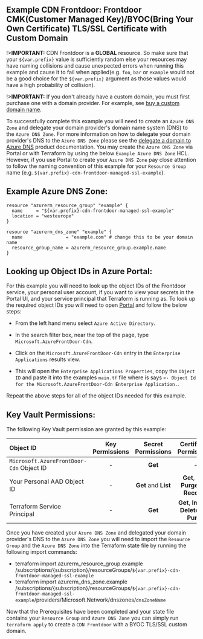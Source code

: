 ## Example CDN Frontdoor: Frontdoor CMK(Customer Managed Key)/BYOC(Bring Your Own Certificate) TLS/SSL Certificate with Custom Domain

!>**IMPORTANT:** CDN Frontdoor is a **GLOBAL** resource. So make sure that your `${var.prefix}` value is sufficiently random else your resources may have naming collisions and cause unexpected errors when running this example and cause it to fail when applied(e.g. `foo`, `bar` or `example` would not be a good choice for the `${var.prefix}` argument as those values would have a high probability of collision).

!>**IMPORTANT:** If you don't already have a custom domain, you must first purchase one with a domain provider. For example, see [buy a custom domain name](https://docs.microsoft.com/azure/app-service/manage-custom-dns-buy-domain).

To successfully complete this example you will need to create an `Azure DNS Zone` and delegate your domain provider's domain name system (DNS) to the `Azure DNS Zone`. For more information on how to delegate your domain provider's DNS to the `Azure DNS Zone` please see the [delegate a domain to Azure DNS](https://docs.microsoft.com/azure/dns/dns-delegate-domain-azure-dns) product documentation. You may create the `Azure DNS Zone` via Portal or with Terraform by using the below `Example Azure DNS Zone` HCL. However, if you use Portal to create your `Azure DNS Zone` pay close attention to follow the naming convention of this example for your `Resource Group` name (e.g. `${var.prefix}-cdn-frontdoor-managed-ssl-example`).

## Example Azure DNS Zone:

```hcl
resource "azurerm_resource_group" "example" {
  name     = "${var.prefix}-cdn-frontdoor-managed-ssl-example"
  location = "westeurope"
} 

resource "azurerm_dns_zone" "example" {
  name                = "example.com" # change this to be your domain name
  resource_group_name = azurerm_resource_group.example.name
}
```

## Looking up Object IDs in Azure Portal:

For this example you will need to look up the object IDs of the Frontdoor service, your personal user account, if you want to view your secrets in the Portal UI, and your service principal that Terraform is running as. To look up the required object IDs you will need to open [Portal](https://portal.azure.com/) and follow the below steps:

* From the left hand menu select `Azure Active Directory`.

* In the search filter box, near the top of the page, type `Microsoft.AzureFrontDoor-Cdn`.

* Click on the `Microsoft.AzureFrontDoor-Cdn` entry in the `Enterprise Applications` results view.

* This will open the `Enterprise Applications Properties`, copy the `Object ID` and paste it into the examples `main.tf` file where is says `<- Object Id for the Microsoft.AzureFrontDoor-Cdn Enterprise Application.`.

Repeat the above steps for all of the object IDs needed for this example.

## Key Vault Permissions:

The following Key Vault permission are granted by this example:

| Object ID                                | Key Permissions | Secret Permissions   | Certificate Permissions                       |
|:-----------------------------------------|:---------------:|:--------------------:|:---------------------------------------------:|
| `Microsoft.AzureFrontDoor-Cdn` Object ID | -               | **Get**              | -                                             |
| Your Personal AAD Object ID              | -               | **Get** and **List** | **Get**, **List**, **Purge** and **Recover**  |
| Terraform Service Principal              | -               | **Get**              | **Get**, **Import**, **Delete** and **Purge** |

Once you have created your `Azure DNS Zone` and delegated your domain provider's DNS to the `Azure DNS Zone` you will need to import the `Resource Group` and the `Azure DNS Zone` into the Terraform state file by running the following import commands:

* terraform import azurerm_resource_group.example /subscriptions/{subscription}/resourceGroups/`${var.prefix}-cdn-frontdoor-managed-ssl-example`
* terraform import azurerm_dns_zone.example /subscriptions/{subscription}/resourceGroups/`${var.prefix}-cdn-frontdoor-managed-ssl-example`/providers/Microsoft.Network/dnszones/`dnsZoneName`

Now that the Prerequisites have been completed and your state file contains your `Resource Group` and `Azure DNS Zone` you can simply run `terraform apply` to create a `CDN Frontdoor` with a BYOC TLS/SSL custom domain.
